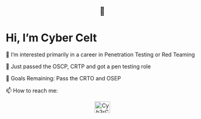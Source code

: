 <h2 align="center">👋</h2> 
<h1 align="left">Hi, I’m Cyber Celt</h1>

👀 I’m interested primarily in a career in Penetration Testing or Red Teaming

🌱 Just passed the OSCP, CRTP and got a pen testing role

🥅 Goals Remaining: Pass the CRTO and OSEP

📫 How to reach me:
<p align="center">
<a href="https://www.reddit.com/user/Cyb3rC3lt" target="blank"><img align="center" src="https://cdn.jsdelivr.net/npm/simple-icons@3.0.1/icons/reddit.svg" alt="Cyb3rC3lt" height="30" width="40" /></a>
</p>
